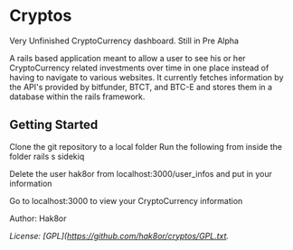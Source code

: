 Cryptos
================================
Very Unfinished CryptoCurrency dashboard. Still in Pre Alpha

A rails based application meant to allow a user to see his or her CryptoCurrency related investments over time in one place instead of having to navigate to various websites. It currently fetches information by the API's provided by bitfunder, BTCT, and BTC-E and stores them in a database within the rails framework.

Getting Started
-------------------------
Clone the git repository to a local folder
Run the following from inside the folder
	rails s
	sidekiq

Delete the user hak8or from localhost:3000/user_infos and put in your information

Go to localhost:3000 to view your CryptoCurrency information














Author: Hak8or

*License: [GPL](https://github.com/hak8or/cryptos/GPL.txt.*
